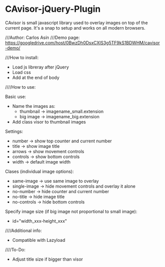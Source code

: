 CAvisor-jQuery-Plugin
=====================

CAvisor is small javascript library used to overlay images on top of the current page. It's a snap to setup and works on all modern browsers.

///Author: Carlos Asín
///Demo page: 
	https://googledrive.com/host/0BwzDh0DsxCXlS3g5TF9kS1BDWHM/cavisor-demo/

///How to install:

- Load js libreray after jQuery
- Load css
- Add at the end of body 
	<script type="text/javascript">
		$().cavisor();
	</script>

////How to use:

Basic use:
- Name the images as:
	- thumbnail -> imagename_small.extension
	- big image -> imagename_big.extension
- Add class visor to thumbnail images

Settings:
- number -> show top counter and current number
- title -> show image title
- arrows -> show movement controls
- controls -> show bottom controls
- width -> default image width

Clases (individual image options):
- same-image -> use same image to overlay
- single-image -> hide movement controls and overlay it alone
- no-number -> hide counter and current number
- no-title -> hide image title
- no-controls -> hide bottom controls

Specify image size (if big image not proportional to small image):
- id="width_xxx-height_xxx"

////Additional info:

- Compatible with Lazyload

////To-Do:

- Adjust title size if bigger than visor